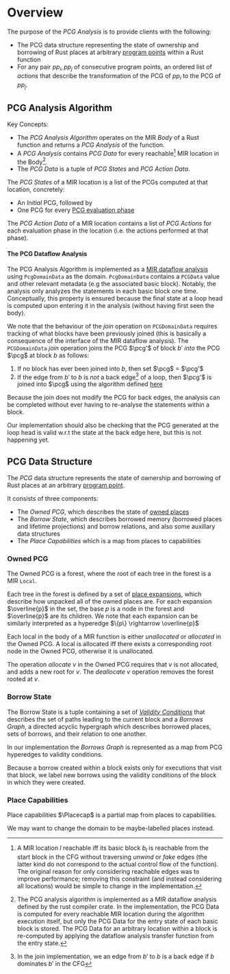 # Overview

The purpose of the _PCG Analysis_ is to provide clients with the following:

- The PCG data structure representing the state of ownership and borrowing of Rust
  places at arbitrary [program points](definitions.html#program-point) within a Rust function
- For any pair $pp_i, pp_j$ of consecutive program points, an ordered list of _actions_ that describe the transformation of the PCG of $pp_i$ to the PCG of $pp_j$.

## PCG Analysis Algorithm

Key Concepts:

- The _PCG Analysis Algorithm_ operates on the MIR _Body_ of a Rust function and
  returns a _PCG Analysis_ of the function.
- A _PCG Analysis_ contains _PCG Data_
  for every reachable[^reachable] MIR location in the Body[^datastorage].
- The _PCG Data_ is a tuple of _PCG States_ and _PCG Action Data_.

[^reachable]:
    A MIR location $l$ reachable iff its basic block $b_l$ is
    reachable from the start block in the CFG without traversing _unwind_ or
    _fake_ edges (the latter kind do not correspond to the actual control flow
    of the function). The original reason for only considering reachable edges
    was to improve performance; removing this constraint (and instead
    considering all locations) would be simple to change in the implementation.

[^datastorage]:
    The PCG analysis algorithm is implemented as a MIR dataflow
    analysis defined by the rust compiler crate. In the implementation, the PCG
    Data is computed for every reachable MIR location during the algorithm
    execution itself, but only the PCG Data for the entry state of each basic
    block is stored. The PCG Data for an arbitrary location within a block is
    re-computed by applying the dataflow analysis transfer function from the
    entry state.

The _PCG States_ of a MIR location is a list of the PCGs computed at that location,
concretely:

- An _Initial_ PCG, followed by
- One PCG for every [PCG evaluation phase](definitions.html#pcg-evaluation-phase)

The _PCG Action Data_ of a MIR location contains a list of _PCG Actions_ for
each evaluation phase in the location (i.e. the actions performed at that
phase).

#### The PCG Dataflow Analysis

The PCG Analysis Algorithm is implemented as a [MIR dataflow
analysis](definitions/mir.html#mir-dataflow-analysis) using `PcgDomainData` as
the domain. `PcgDomainData` contains a `PCGData` value and other relevant
metadata (e.g the associated basic block). Notably, the analysis only analyzes
the statements in each basic block one time. Conceptually, this property is
ensured because the final state at a loop head is computed upon entering it in
the analysis (without having first seen the body).

We note that the behaviour of the *join* operation on `PCGDomainData` requires
tracking of what blocks have been previously joined (this is basically a
consequence of the interface of the MIR dataflow analysis). The `PCGDomainData`
*join* operation joins the PCG $\pcg'$ of block $b'$ *into* the PCG $\pcg$ at
block $b$ as follows:
1. If no block has ever been joined into $b$, then set $\pcg$ = $\pcg'$
2. If the edge from $b'$ to $b$ is *not* a back edge[^backedge] of a loop, then $\pcg'$ is joined into
   $\pcg$ using the algorithm defined [here](./join.md)

[^backedge]: In the join implementation, we an edge from $b'$ to $b$ is a back
    edge if $b$ dominates $b'$ in the CFG

Because the join does not modify the PCG for back edges, the analysis can be
completed without ever having to re-analyse the statements within a block.

<div class="warning">

Our implementation should also be checking that the PCG generated at the loop
head is valid w.r.t the state at the back edge here, but this is not happening
yet.

</div>

## PCG Data Structure

The _PCG_ data structure represents the state of ownership and borrowing of Rust
places at an arbitrary [program point](definitions.html#program-point).

It consists of three components:

- The _Owned PCG_, which describes the state of [owned places](definitions.html#owned-places)
- The _Borrow State_, which describes borrowed memory (borrowed places and lifetime projections) and borrow relations, and also some auxillary data structures
- The _Place Capabilities_ which is a map from places to capabilities

### Owned PCG

The Owned PCG is a forest, where the root of each tree in the forest is a MIR
`Local`.

Each tree in the forest is defined by a set of [place
expansions](./definitions/places.md#place-expansion), which describe how
unpacked all of the owned places are. For each expansion $\overline{p}$ in the
set, the base $p$ is a node in the forest and $\overline{p}$ are its children.
We note that each expansion can be similarly interpreted as a hyperedge $\{p\}
\rightarrow \overline{p}$

Each local in the body of a MIR function is either *unallocated* or *allocated*
in the Owned PCG. A local is allocated iff there exists a corresponding root node
in the Owned PCG, otherwise it is unallocated.

The operation *allocate* $v$ in the Owned PCG requires that $v$ is not
allocated, and adds a new root for $v$. The *deallocate* $v$ operation removes the
forest rooted at $v$.

<!--
<div class="warning">

Expansions of _borrowed_ places are represented as _borrow expansion hyperedges_
in the Borrows Graph. They are used to represent, e.g. the projection $p'$ of a
borrowed place $p$, where $p'$ will be further reborrowed.

It would probably be a better design to remove the Owned PCG and change the
Borrows Graph to a _PCG graph_ by changing _borrow expansion_ hyperedges to simply be _expansion hyperedges_.

This would likely simplify things a bit because algorithms related to
expanding/collapsing are currently defined for both the Owned PCG and the
Borrows Graph. Graph traversal algorithms also become annoying due to the switch at the owned/borrowed boundary.

Furthermore, in contrast to borrow expansion hyperedges, the Owned PCG cannot
represent the expanding a place into multiple enum variants down different
control-flow paths. This information would be useful, e.g. in a borrow that
borrows from different variants depending on the control flow and surviving
after the join. Currently our implementation handles this by redirecting the
borrow to the collapsed place.

However, merging the owned and borrow graphs would probably require a bit of
thinking about how to implement the _join_ operation on the merged data
structure.

</div>
-->

### Borrow State

The Borrow State is a tuple containing a set of [*Validity
Conditions*](definitions/validity-conditions.html#validity-conditions) that
describes the set of paths leading to the current block and a *Borrows Graph*, a
directed acyclic hypergraph which describes borrowed places, sets of borrows,
and their relation to one another.

<div class="info">

In our implementation the *Borrows Graph* is represented as a map from PCG
hyperedges to validity conditions.

</div>

Because a borrow created within a block exists only for executions that visit that block, we label new borrows using the validity conditions of the block in which they were created.


### Place Capabilities

Place capabilities $\Placecap$ is a partial map from places to capabilities.

<div class="warning">

We may want to change the domain to be maybe-labelled places instead.

</div>
